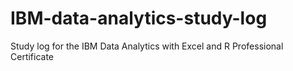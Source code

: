 # IBM-data-analytics-study-log
Study log for the IBM Data Analytics with Excel and R Professional Certificate
